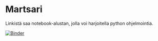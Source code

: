 # Martsari

Linkistä saa notebook-alustan, jolla voi harjoitella python ohjelmointia.

[![Binder](https://mybinder.org/badge_logo.svg)](https://mybinder.org/v2/gh/Holminer/Martsari/tree/master/master)
